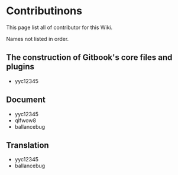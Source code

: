 # Contributinons

This page list all of contributor for this Wiki.

Names not listed in order.

## The construction of Gitbook's core files and plugins

* yyc12345

## Document

* yyc12345
* qlfwow8
* ballancebug

## Translation

* yyc12345
* ballancebug
